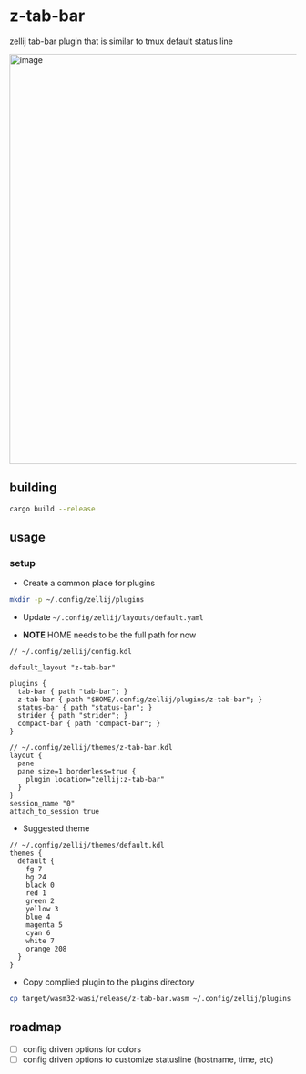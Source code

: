 # z-tab-bar

zellij tab-bar plugin that is similar to tmux default status line

<img width="718" alt="image" src="https://user-images.githubusercontent.com/17597548/155839636-1a14d830-320f-4dc4-85eb-20a4ea7e2431.png">

## building

```sh
cargo build --release
```

## usage

### setup

- Create a common place for plugins

```sh
mkdir -p ~/.config/zellij/plugins
```

- Update `~/.config/zellij/layouts/default.yaml`

- **NOTE** HOME needs to be the full path for now

```kdl
// ~/.config/zellij/config.kdl

default_layout "z-tab-bar"

plugins {
  tab-bar { path "tab-bar"; }
  z-tab-bar { path "$HOME/.config/zellij/plugins/z-tab-bar"; }
  status-bar { path "status-bar"; }
  strider { path "strider"; }
  compact-bar { path "compact-bar"; }
}
```

```kdl
// ~/.config/zellij/themes/z-tab-bar.kdl
layout {
  pane
  pane size=1 borderless=true {
    plugin location="zellij:z-tab-bar"
  }
}
session_name "0"
attach_to_session true
```

- Suggested theme

```kdl
// ~/.config/zellij/themes/default.kdl
themes {
  default {
    fg 7
    bg 24
    black 0
    red 1
    green 2
    yellow 3
    blue 4
    magenta 5
    cyan 6
    white 7
    orange 208
  }
}
```

- Copy complied plugin to the plugins directory

```sh
cp target/wasm32-wasi/release/z-tab-bar.wasm ~/.config/zellij/plugins
```

## roadmap

- [ ] config driven options for colors
- [ ] config driven options to customize statusline (hostname, time, etc)
